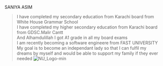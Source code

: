 SANIYA ASIM
> I have completed my secondary education from Karachi board from White House Grammar School \
> I have completed my higher secondary education from Karachi board from GDSC.Malir Cantt \
> And Alhamdulillah I got A1 grade in all my board exams \
> I am recently becoming a software engineere from FAST UNIVERSITY \
> My goal is to become an independant lady so that I can fulfil my dreams by myself and would be able to support my family if they ever needed
![NU_Logo-min](https://github.com/user-attachments/assets/898e3112-7761-4a35-a1d9-8a1e44ae4264)
